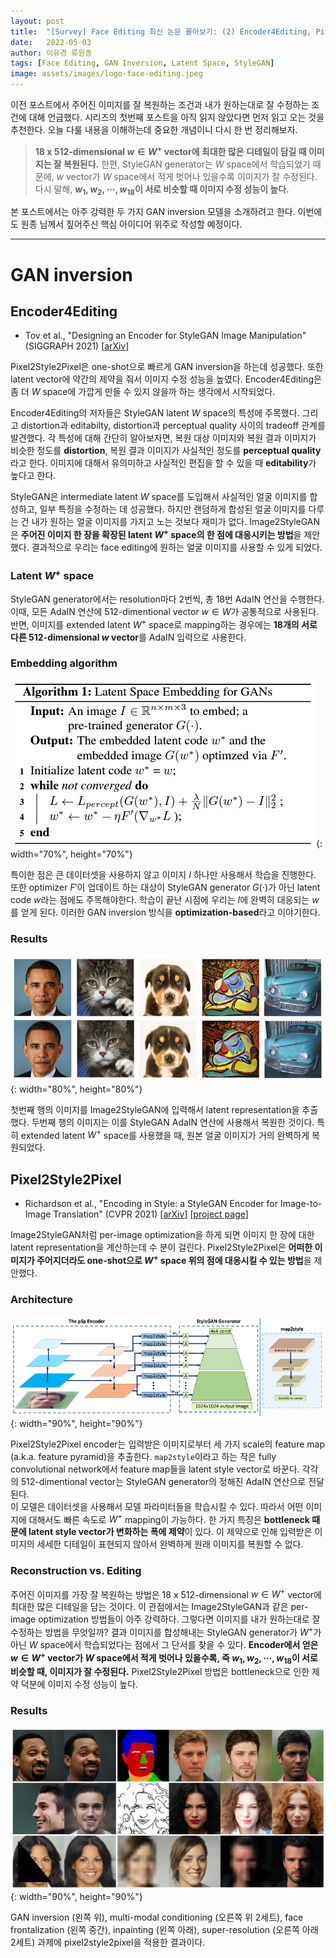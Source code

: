 ```yaml
---
layout: post
title:  "[Survey] Face Editing 최신 논문 몰아보기: (2) Encoder4Editing, Pivotal Tuning Inversion"
date:   2022-05-03
author: 이유경 류원종
tags: [Face Editing, GAN Inversion, Latent Space, StyleGAN] 
image: assets/images/logo-face-editing.jpeg
---
```


이전 포스트에서 주어진 이미지를 잘 복원하는 조건과 내가 원하는대로 잘 수정하는 조건에 대해 언급했다. 시리즈의 첫번째 포스트을 아직 읽지 않았다면 먼저 읽고 오는 것을 추천한다. 오늘 다룰 내용을 이해하는데 중요한 개념이니 다시 한 번 정리해보자.  
>**18 x 512-dimensional $w \in W^+$ vector에 최대한 많은 디테일이 담길 때 이미지는 잘 복원된다.** 한편, StyleGAN generator는 $W$ space에서 학습되었기 때문에, $w$ vector가 $W$ space에서 적게 벗어나 있을수록 이미지가 잘 수정된다. 다시 말해, **$w_1, w_2, \cdots, w_{18}$이 서로 비슷할 때 이미지 수정 성능이 높다.**

본 포스트에서는 아주 강력한 두 가지 GAN inversion 모델을 소개하려고 한다. 이번에도 원종 님께서 짚어주신 핵심 아이디어 위주로 작성할 예정이다.

-----

# GAN inversion
## Encoder4Editing
- Tov et al., "Designing an Encoder for StyleGAN Image Manipulation" (SIGGRAPH 2021) [[arXiv](https://arxiv.org/abs/2102.02766)] <br>


Pixel2Style2Pixel은 one-shot으로 빠르게 GAN inversion을 하는데 성공했다. 또한 latent vector에 약간의 제약을 줘서 이미지 수정 성능을 높였다. Encoder4Editing은 좀 더 $W$ space에 가깝게 만들 수 있지 않을까 하는 생각에서 시작되었다.

Encoder4Editing의 저자들은 StyleGAN latent $W$ space의 특성에 주목했다. 그리고 distortion과 editabilty, distortion과 perceptual quality 사이의 tradeoff 관계를 발견했다. 각 특성에 대해 간단히 알아보자면, 복원 대상 이미지와 복원 결과 이미지가 비슷한 정도를 **distortion**, 복원 결과 이미지가 사실적인 정도를 **perceptual quality**라고 한다. 이미지에 대해서 유의미하고 사실적인 편집을 할 수 있을 때 **editability**가 높다고 한다.


StyleGAN은 intermediate latent $W$ space를 도입해서 사실적인 얼굴 이미지를 합성하고, 일부 특징을 수정하는 데 성공했다. 하지만 랜덤하게 합성된 얼굴 이미지를 다루는 건 내가 원하는 얼굴 이미지를 가지고 노는 것보다 재미가 없다. Image2StyleGAN은 **주어진 이미지 한 장을 확장된 latent $W^+$ space의 한 점에 대응시키는 방법**을 제안했다. 결과적으로 우리는 face editing에 원하는 얼굴 이미지를 사용할 수 있게 되었다.

### Latent $W^+$ space
StyleGAN generator에서는 resolution마다 2번씩, 총 18번 AdaIN 연산을 수행한다. 이때, 모든 AdaIN 연산에 512-dimentional vector $w \in W$가 공통적으로 사용된다. 반면, 이미지를 extended latent $W^+$
space로 mapping하는 경우에는 **18개의 서로 다른 512-dimensional $w$ vector**를 AdaIN 입력으로 사용한다. 

### Embedding algorithm
![algorithm](/assets/posts/face-editing/overview-face-editing/image2stylegan-algorithm.png){: width="70%", height="70%"} <br>

특이한 점은 큰 데이터셋을 사용하지 않고 이미지 $I$ 하나만 사용해서 학습을 진행한다. 또한 optimizer $F'$이 업데이트 하는 대상이 StyleGAN generator $G(\cdot)$가 아닌 latent code $w$라는 점에도 주목해야한다. 학습이 끝난 시점에 우리는 $I$에 완벽히 대응되는 $w$를 얻게 된다. 이러한 GAN inversion 방식을 **optimization-based**라고 이야기한다.  

### Results
![result](/assets/posts/face-editing/overview-face-editing/image2stylegan-result.png){: width="80%", height="80%"} <br>

첫번째 행의 이미지를 Image2StyleGAN에 입력해서 latent representation을 추출했다. 두번째 행의 이미지는 이를 StyleGAN AdaIN 연산에 사용해서 복원한 것이다. 특히 extended latent $W^+$
space를 사용했을 때, 원본 얼굴 이미지가 거의 완벽하게 복원되었다. 

## Pixel2Style2Pixel
- Richardson et al., "Encoding in Style: a StyleGAN Encoder for Image-to-Image Translation"  (CVPR 2021) [[arXiv](https://arxiv.org/abs/2008.00951)] [[project page](https://eladrich.github.io/pixel2style2pixel/)]

Image2StyleGAN처럼 per-image optimization을 하게 되면 이미지 한 장에 대한 latent representation을 계산하는데 수 분이 걸린다. Pixel2Style2Pixel은 **어떠한 이미지가 주어지더라도 one-shot으로 $W^+$ space 위의 점에 대응시킬 수 있는 방법**을 제안했다. 

### Architecture
![architecture](/assets/posts/face-editing/overview-face-editing/pixel2style2pixel-architecture.png){: width="90%", height="90%"}<br>

Pixel2Style2Pixel encoder는 입력받은 이미지로부터 세 가지 scale의 feature map (a.k.a. feature pyramid)을 추출한다. `map2style`이라고 하는 작은 fully convolutional network에서 feature map들을 latent style vector로 바꾼다. 각각의 512-dimentional vector는 StyleGAN generator의 정해진 AdaIN 연산으로 전달된다. <br>
이 모델은 데이터셋을 사용해서 모델 파라미터들을 학습시킬 수 있다. 따라서 어떤 이미지에 대해서도 빠른 속도로 $W^+$ mapping이 가능하다. 한 가지 특징은 **bottleneck 때문에 latent style vector가 변화하는 폭에 제약**이 있다. 이 제약으로 인해 입력받은 이미지의 세세한 디테일이 표현되지 않아서 완벽하게 원래 이미지를 복원할 수 없다.  

### Reconstruction vs. Editing
주어진 이미지를 가장 잘 복원하는 방법은 18 x 512-dimensional $w \in W^+$ vector에 최대한 많은 디테일을 담는 것이다. 이 관점에서는 Image2StyleGAN과 같은 per-image optimization 방법들이 아주 강력하다. 
그렇다면 이미지를 내가 원하는대로 잘 수정하는 방법을 무엇일까? 결과 이미지를 합성해내는 StyleGAN generator가 $W^+$가 아닌 $W$ space에서 학습되었다는 점에서 그 단서를 찾을 수 있다. **Encoder에서 얻은 $w \in W^+$ vector가 $W$ space에서 적게 벗어나 있을수록, 즉 $w_1, w_2, \cdots, w_{18}$이 서로 비슷할 때, 이미지가 잘 수정된다.** Pixel2Style2Pixel 방법은 bottleneck으로 인한 제약 덕분에 이미지 수정 성능이 높다.

### Results
![result](/assets/posts/face-editing/overview-face-editing/pixel2style2pixel-result.png){: width="90%", height="90%"} <br>

GAN inversion (왼쪽 위), multi-modal conditioning (오른쪽 위 2세트), face frontalization (왼쪽 중간), inpainting (왼쪽 아래), super-resolution (오른쪽 아래 2세트) 과제에 pixel2style2pixel을 적용한 결과이다.